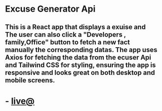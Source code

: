 # Excuse Generator Api

## This is a React app that displays a exuise  and  The user can also click a "Developers , family,Office" button to fetch a new fact manually the corresponding datas. The app uses Axios for fetching the data from the ecuser Api and Tailwind CSS for styling, ensuring the app is responsive and looks great on both desktop and mobile screens.

# - [live@](https://shif-excuse-app.netlify.app/)